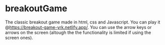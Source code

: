 # breakoutGame
The classic breakout game made in html, css and Javascript. You can play it @https://breakout-game-yrk.netlify.app/. You can use the arrow keys or arrows on the screen (altough the the functionality is limited if using the screen ones).



